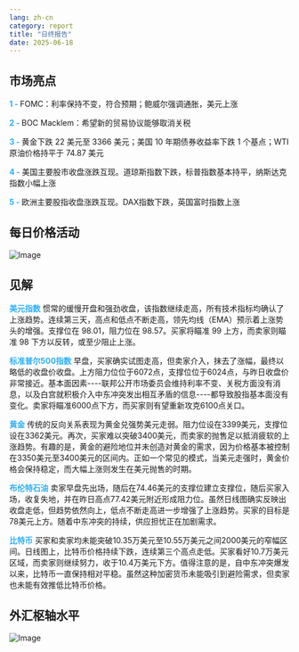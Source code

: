 ```yaml
---
lang: zh-cn
category: report
title: "日终报告"
date: 2025-06-18
---
```



<h2>市场亮点</h2>
<strong style="color: #2caef7;">1 - </strong> FOMC：利率保持不变，符合预期；鲍威尔强调通胀，美元上涨

<strong style="color: #2caef7;">2 - </strong> BOC Macklem：希望新的贸易协议能够取消关税

<strong style="color: #2caef7;">3 - </strong> 黄金下跌 22 美元至 3366 美元；美国 10 年期债券收益率下跌 1 个基点；WTI 原油价格持平于 74.87 美元

<strong style="color: #2caef7;">4 - </strong> 美国主要股市收盘涨跌互现。道琼斯指数下跌，标普指数基本持平，纳斯达克指数小幅上涨


<strong style="color: #2caef7;">5 - </strong> 欧洲主要股指收盘涨跌互现。DAX指数下跌，英国富时指数上涨



<h2>每日价格活动</h2>
<img src="https://markleighedu.github.io/img/Jun-2025/18-Jun-2025/price.jpg" alt="Image"/>

<h2>见解</h2>
<strong style="color: #2caef7;">美元指数</strong> 惯常的缓慢开盘和强劲收盘，该指数继续走高，所有技术指标均确认了上涨趋势。连续第三天，高点和低点不断走高，领先均线（EMA）预示着上涨势头的增强。支撑位在 98.01，阻力位在 98.57。买家将瞄准 99 上方，而卖家则瞄准 98 下方以反转，或至少阻止上涨。

<strong style="color: #2caef7;">标准普尔500指数</strong> 早盘，买家确实试图走高，但卖家介入，抹去了涨幅，最终以略低的收盘价收盘。上方阻力位位于6072点，支撑位位于6024点，与昨日收盘价非常接近。基本面因素----联邦公开市场委员会维持利率不变、关税方面没有消息，以及白宫就积极介入中东冲突发出相互矛盾的信息----都导致股指基本面没有变化。卖家将瞄准6000点下方，而买家则有望重新攻克6100点关口。

<strong style="color: #2caef7;">黄金</strong> 传统的反向关系表现为黄金兑强势美元走弱。阻力位设在3399美元，支撑位设在3362美元。再次，买家难以突破3400美元，而卖家的抛售足以抵消疲软的上涨趋势。有趣的是，黄金的避险地位并未创造对黄金的需求，因为价格基本被控制在3350美元至3400美元的区间内。正如一个常见的模式，当美元走强时，黄金价格会保持稳定，而大幅上涨则发生在美元抛售的时期。

<strong style="color: #2caef7;">布伦特石油</strong> 卖家早盘先出场，随后在74.46美元的支撑位建立支撑位，随后买家入场，收复失地，并在昨日高点77.42美元附近形成阻力位。虽然日线图确实反映出收盘走低，但趋势依然向上，低点不断走高进一步增强了上涨趋势。买家的目标是78美元上方。随着中东冲突的持续，供应担忧正在加剧需求。

<strong style="color: #2caef7;">比特币</strong> 买家和卖家均未能突破10.35万美元至10.55万美元之间2000美元的窄幅区间。日线图上，比特币价格持续下跌，连续第三个高点走低。买家看好10.7万美元区域，而卖家则继续努力，收于10.4万美元下方。值得注意的是，自中东冲突爆发以来，比特币一直保持相对平稳。虽然这种加密货币未能吸引到避险需求，但卖家也未能有效推低比特币价格。



<h2>外汇枢轴水平</h2>
<img src="https://markleighedu.github.io/img/Jun-2025/18-Jun-2025/pivot.jpg" alt="Image"/>